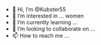 - 👋 Hi, I’m @Kubster55
- 👀 I’m interested in ... women
- 🌱 I’m currently learning ... 
- 💞️ I’m looking to collaborate on ... 
- 📫 How to reach me ... 
<!---
Kubster55/Kubster55 is a ✨ special ✨ repository because its `README.md` (this file) appears on your GitHub profile.
You can click the Preview link to take a look at your changes.
--->
